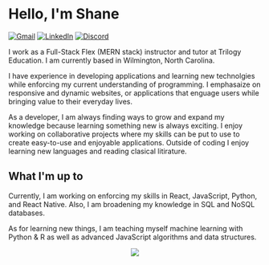 # Hello, I'm Shane
[![Gmail](https://img.shields.io/badge/Gmail-D14836?style=for-the-badge&logo=gmail&logoColor=white)](mailto:shanepurgason.98@gmail.com)
[![LinkedIn](https://img.shields.io/badge/LinkedIn-0077B5?style=for-the-badge&logo=linkedin&logoColor=white)](https://www.linkedin.com/in/shane-purgason)
[![Discord](https://img.shields.io/badge/Discord-7289DA?style=for-the-badge&logo=discord&logoColor=white)](https://discordapp.com/users/382773673884516354)

I work as a Full-Stack Flex (MERN stack) instructor and tutor at Trilogy Education. I am currently based in Wilmington, North Carolina.

I have experience in developing applications and learning new technolgies while enforcing my current understanding of programming. I emphasaize on responsive and dynamic websites, or applications that enguage users while bringing value to their everyday lives. 

As a developer, I am always finding ways to grow and expand my knowledge because learning something new is always exciting. I enjoy working on collaborative projects where my skills can be put to use to create easy-to-use and enjoyable applications. Outside of coding I enjoy learning new languages and reading clasical litirature.

## What I'm up to
Currently, I am working on enforcing my skills in React, JavaScript, Python, and React Native. Also, I am broadening my knowledge in SQL and NoSQL databases. 

As for learning new things, I am teaching myself machine learning with Python & R as well as advanced JavaScript algorithms and data structures. 

<div align="center">
  <img src="https://github-readme-stats.vercel.app/api?username=spurgason&theme=react">
</div>
